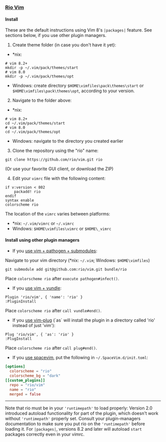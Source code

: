 ### [Rio Vim](http://www.vim.org/)

#### Install

These are the default instructions using Vim 8's `|packages|` feature. See
sections below, if you use other plugin managers.

1. Create theme folder (in case you don't have it yet):


- \*nix:
```
# vim 8.2+
mkdir -p ~/.vim/pack/themes/start
# vim 8.0
mkdir -p ~/.vim/pack/themes/opt
```

- Windows: create directory `$HOME\vimfiles\pack\themes\start` or
  `$HOME\vimfiles\pack\themes\opt`, according to your version.

2. Navigate to the folder above:


- \*nix:
```
# vim 8.2+
cd ~/.vim/pack/themes/start
# vim 8.0
cd ~/.vim/pack/themes/opt
```

- Windows: navigate to the directory you created earlier

3. Clone the repository using the "rio" name:

```
git clone https://github.com/rio/vim.git rio
```
(Or use your favorite GUI client, or download the ZIP)

4. Edit your `vimrc` file with the following content:

```
if v:version < 802
    packadd! rio
endif
syntax enable
colorscheme rio
```

The location of the `vimrc` varies between platforms:
- \*nix: `~/.vim/vimrc` or `~/.vimrc`
- Windows: `$HOME\vimfiles\vimrc` or `$HOME\_vimrc`

#### Install using other plugin managers

- If you [use vim + pathogen + submodules](http://vimcasts.org/episodes/synchronizing-plugins-with-git-submodules-and-pathogen/):

Navigate to your vim directory (\*nix: `~/.vim`; Windows: `$HOME\vimfiles`)

    git submodule add git@github.com:rio/vim.git bundle/rio

Place `colorscheme rio` after `execute pathogen#infect()`.

- If you [use vim + vundle](https://github.com/VundleVim/Vundle):

```vim
Plugin 'rio/vim', { 'name': 'rio' }
:PluginInstall
```

Place `colorscheme rio` after `call vundle#end()`.

- If you [use vim-plug](https://github.com/junegunn/vim-plug) (\`as\` will install
the plugin in a directory called 'rio' instead of just 'vim'):

```vim
Plug 'rio/vim', { 'as': 'rio' }
:PlugInstall
```

Place `colorscheme rio` after `call plug#end()`.

- If you [use spacevim](https://spacevim.org), put the
following in `~/.SpaceVim.d/init.toml`:

```toml
[options]
  colorscheme = "rio"
  colorscheme_bg = "dark"
[[custom_plugins]]
  repo = "rio/vim"
  name = "rio"
  merged = false
```

---

Note that rio must be in your `'runtimepath'` to load properly: Version 2.0
introduced autoload functionality for part of the plugin, which doesn't work
without `'runtimepath'` properly set. Consult your plugin-managers documentation
to make sure you put rio on the `'runtimepath'` before loading it. For
`|packages|`, versions 8.2 and later will autoload `start` packages
correctly even in your vimrc.
